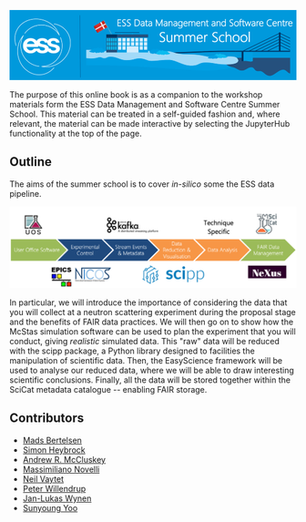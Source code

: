 ![](./images/logo.png)

The purpose of this online book is as a companion to the workshop materials form the ESS Data Management and Software Centre Summer School.
This material can be treated in a self-guided fashion and, where relevant, the material can be made interactive by selecting the JupyterHub functionality at the top of the page.

## Outline

The aims of the summer school is to cover *in-silico* some the ESS data pipeline.

![](./images/pipeline.png)

In particular, we will introduce the importance of considering the data that you will collect at a neutron scattering experiment during the proposal stage and the benefits of FAIR data practices.
We will then go on to show how the McStas simulation software can be used to plan the experiment that you will conduct, giving *realistic* simulated data.
This "raw" data will be reduced with the scipp package, a Python library designed to facilities the manipulation of scientific data.
Then, the EasyScience framework will be used to analyse our reduced data, where we will be able to draw interesting scientific conclusions.
Finally, all the data will be stored together within the SciCat metadata catalogue -- enabling FAIR storage.

## Contributors

- [Mads Bertelsen](https://github.com/mads-bertelsen)
- [Simon Heybrock](https://github.com/SimonHeybrock)
- [Andrew R. McCluskey](https://mccluskey.scot)
- [Massimiliano Novelli](https://github.com/nitrosx)
- [Neil Vaytet](https://github.com/nvaytet)
- [Peter Willendrup](https://github.com/willend)
- [Jan-Lukas Wynen](https://github.com/jl-wynen)
- [Sunyoung Yoo](https://github.com/YooSunYoung)
